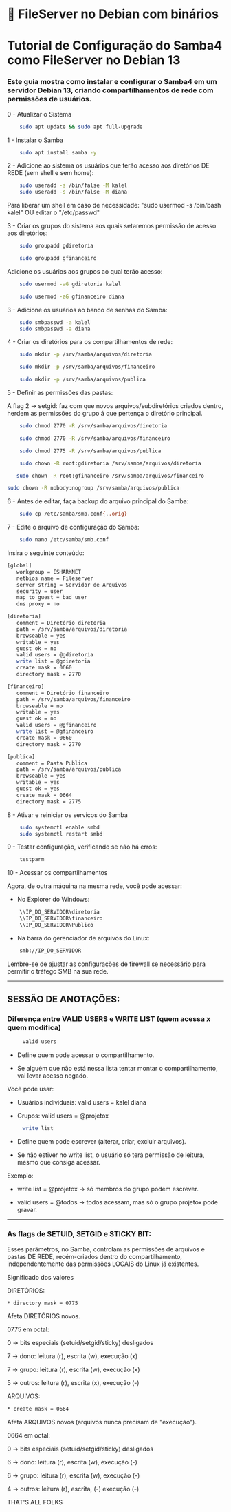 # 📁 FileServer no Debian com binários

# Tutorial de Configuração do Samba4 como FileServer no Debian 13

### Este guia mostra como instalar e configurar o Samba4 em um servidor Debian 13, criando compartilhamentos de rede com permissões de usuários.

0 -  Atualizar o Sistema

```bash
    sudo apt update && sudo apt full-upgrade
```

1 -  Instalar o Samba

```bash
    sudo apt install samba -y
```

2 - Adicione ao sistema os usuários que terão acesso aos diretórios DE REDE (sem shell e sem home):

```bash
    sudo useradd -s /bin/false -M kalel
    sudo useradd -s /bin/false -M diana
```
Para liberar um shell em caso de necessidade:
"sudo usermod -s /bin/bash kalel" OU editar o "/etc/passwd"

3 - Criar os grupos do sistema aos quais setaremos permissão de acesso aos diretórios:

```bash
    sudo groupadd gdiretoria
```
```bash
    sudo groupadd gfinanceiro
```

Adicione os usuários aos grupos ao qual terão acesso:

```bash
    sudo usermod -aG gdiretoria kalel
```
```bash
    sudo usermod -aG gfinanceiro diana
```

3 - Adicione os usuários ao banco de senhas do Samba:

```bash
    sudo smbpasswd -a kalel
    sudo smbpasswd -a diana
```

4 -  Criar os diretórios para os compartilhamentos de rede:

```bash
    sudo mkdir -p /srv/samba/arquivos/diretoria
```
```bash
    sudo mkdir -p /srv/samba/arquivos/financeiro
```
```bash
    sudo mkdir -p /srv/samba/arquivos/publica
```

5 -  Definir as permissões das pastas:

A flag 2 → setgid: faz com que novos arquivos/subdiretórios criados dentro, herdem as permissões do grupo á que pertença o diretório principal.

```bash
    sudo chmod 2770 -R /srv/samba/arquivos/diretoria
```
```bash
    sudo chmod 2770 -R /srv/samba/arquivos/financeiro
```
```bash
    sudo chmod 2775 -R /srv/samba/arquivos/publica
```
    
```bash
    sudo chown -R root:gdiretoria /srv/samba/arquivos/diretoria
```

```bash
   sudo chown -R root:gfinanceiro /srv/samba/arquivos/financeiro
```

```bash
sudo chown -R nobody:nogroup /srv/samba/arquivos/publica
```

6 - Antes de editar, faça backup do arquivo principal do Samba:

```bash
    sudo cp /etc/samba/smb.conf{,.orig}
```

7 - Edite o arquivo de configuração do Samba:

```bash
    sudo nano /etc/samba/smb.conf
```

Insira o seguinte conteúdo:

```bash
[global]
   workgroup = ESHARKNET
   netbios name = Fileserver
   server string = Servidor de Arquivos
   security = user
   map to guest = bad user
   dns proxy = no

[diretoria]
   comment = Diretório diretoria
   path = /srv/samba/arquivos/diretoria
   browseable = yes
   writable = yes
   guest ok = no
   valid users = @gdiretoria
   write list = @gdiretoria
   create mask = 0660
   directory mask = 2770

[financeiro]
   comment = Diretório financeiro
   path = /srv/samba/arquivos/financeiro
   browseable = no
   writable = yes
   guest ok = no
   valid users = @gfinanceiro
   write list = @gfinanceiro
   create mask = 0660
   directory mask = 2770

[publica]
   comment = Pasta Publica
   path = /srv/samba/arquivos/publica
   browseable = yes
   writable = yes
   guest ok = yes
   create mask = 0664
   directory mask = 2775
```

8 - Ativar e reiniciar os serviços do Samba

```bash
    sudo systemctl enable smbd
    sudo systemctl restart smbd
```

9 - Testar configuração, verificando se não há erros:

```bash
    testparm
```

10 - Acessar os compartilhamentos

Agora, de outra máquina na mesma rede, você pode acessar:

* No Explorer do Windows:
```bash
    \\IP_DO_SERVIDOR\diretoria
    \\IP_DO_SERVIDOR\financeiro
    \\IP_DO_SERVIDOR\Publico
```
    
* Na barra do gerenciador de arquivos do Linux: 
```bash 
    smb://IP_DO_SERVIDOR
```

Lembre-se de ajustar as configurações de firewall se necessário para permitir o tráfego SMB na sua rede.

--------------------------------------------------------------------------------------------------------------

## SESSÃO DE ANOTAÇÕES:

### Diferença entre VALID USERS e WRITE LIST (quem acessa x quem modifica)

```bash
     valid users
```

- Define quem pode acessar o compartilhamento.

- Se alguém que não está nessa lista tentar montar o compartilhamento, vai levar acesso negado.

Você pode usar:

- Usuários individuais: valid users = kalel diana

- Grupos: valid users = @projetox

```bash
     write list
```

- Define quem pode escrever (alterar, criar, excluir arquivos).

- Se não estiver no write list, o usuário só terá permissão de leitura, mesmo que consiga acessar.

Exemplo:

- write list = @projetox → só membros do grupo podem escrever.

- valid users = @todos → todos acessam, mas só o grupo projetox pode gravar.


-----------------------------------------------------------------------------


### As flags de SETUID, SETGID e STICKY BIT:

Esses parâmetros, no Samba, controlam as permissões de arquivos e pastas DE REDE, recém-criados dentro do compartilhamento, independentemente das permissões LOCAIS do Linux já existentes.

Significado dos valores

DIRETÓRIOS:

```bash
* directory mask = 0775
```

Afeta DIRETÓRIOS novos.

0775 em octal:

0 → bits especiais (setuid/setgid/sticky) desligados

7 → dono: leitura (r), escrita (w), execução (x)

7 → grupo: leitura (r), escrita (w), execução (x)

5 → outros: leitura (r), escrita (x), execução (-)


ARQUIVOS:

```bash
* create mask = 0664
```

Afeta ARQUIVOS novos (arquivos nunca precisam de "execução").

0664 em octal:

0 → bits especiais (setuid/setgid/sticky) desligados

6 → dono: leitura (r), escrita (w), execução (-)

6 → grupo: leitura (r), escrita (w), execução (-)

4 → outros: leitura (r), escrita, (-) execução (-)


THAT'S ALL FOLKS
